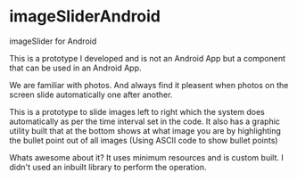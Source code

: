 # imageSliderAndroid
imageSlider for Android

This is a prototype I developed and is not an Android App but a component that can be used in an Android App.

We are familiar with photos. And always find it pleasent when photos on the screen slide automatically one after another.

This is a prototype to slide images left to right which the system does automatically as per the time interval set in the code. It also has a graphic utility built that at the bottom shows at what image you are by highlighting the bullet point out of all images (Using ASCII code to show bullet points)

Whats awesome about it? It uses minimum resources and is custom built. I didn't used an inbuilt library to perform the operation. 
